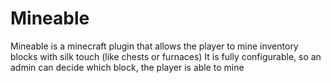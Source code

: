 # Mineable
Mineable is a minecraft plugin that allows the player to mine inventory blocks with silk touch (like chests or furnaces)
It is fully configurable, so an admin can decide which block, the player is able to mine
